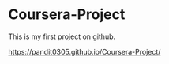 # Coursera-Project
This is my first project on github.

https://pandit0305.github.io/Coursera-Project/   
